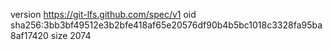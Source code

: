 version https://git-lfs.github.com/spec/v1
oid sha256:3bb3bf49512e3b2bfe418af65e20576df90b4b5bc1018c3328fa95ba8af17420
size 2074
